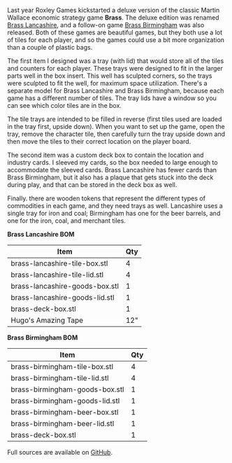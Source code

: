Last year Roxley Games kickstarted a deluxe version of the classic Martin Wallace economic strategy game **Brass**. The deluxe edition was renamed [Brass Lancashire](https://boardgamegeek.com/boardgame/28720/brass-lancashire), and a follow-on game [Brass Birmingham](https://www.boardgamegeek.com/boardgame/224517/brass-birmingham) was also released. Both of these games are beautiful games, but they both use a lot of tiles for each player, and so the games could use a bit more organization than a couple of plastic bags.

The first item I designed was a tray (with lid) that would store all of the tiles and counters for each player. These trays were designed to fit in the larger parts well in the box insert. This well has sculpted corners, so the trays were sculpted to fit the well, for maximum space utilization. There's a separate model for Brass Lancashire and Brass Birmingham, because each game has a different number of tiles. The tray lids have a window so you can see which color tiles are in the box.

The tile trays are intended to be filled in reverse (first tiles used are loaded in the tray first, upside down). When you want to set up the game, open the tray, remove the character tile, then carefully turn the tray upside down and then move the tiles to their correct location on the player board.

The second item was a custom deck box to contain the location and industry cards. I sleeved my cards, so the box needed to large enough to accommodate the sleeved cards. Brass Lancashire has fewer cards than Brass Birmingham, but it also has a plaque that gets stuck into the deck during play, and that can be stored in the deck box as well.

Finally. there are wooden tokens that represent the different types of commodities in each game, and they need trays as well. Lancashire uses a single tray for iron and coal; Birmingham has one for the beer barrels, and one for the iron, coal, and merchant tiles.

**Brass Lancashire BOM**

| Item | Qty |
| ---- | ---- |
| brass-lancashire-tile-box.stl | 4 |
| brass-lancashire-tile-lid.stl | 4 |
| brass-lancashire-goods-box.stl | 1 |
| brass-lancashire-goods-lid.stl | 1 |
| brass-deck-box.stl | 1 |
| Hugo's Amazing Tape | 12" |

**Brass Birmingham BOM**

| Item | Qty |
| ---- | ---- |
| brass-birmingham-tile-box.stl | 4 |
| brass-birmingham-tile-lid.stl | 4 |
| brass-birmingham-goods-box.stl | 1 |
| brass-birmingham-goods-lid.stl | 1 |
| brass-birmingham-beer-box.stl | 1 |
| brass-birmingham-beer-lid.stl | 1 |
| brass-deck-box.stl | 1 |

Full sources are available on [GitHub](https://github.com/wcraigtrader/game-parts/tree/master/brass).
